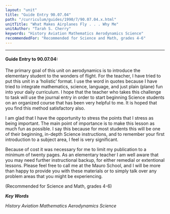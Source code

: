```yaml
---
layout: "unit"
title: "Guide Entry 90.07.04"
path: "/curriculum/guides/1990/7/90.07.04.x.html"
unitTitle: "What Makes Airplanes Fly . . . Why Me"
unitAuthor: "Tarah S. Cherry"
keywords: "History Aviation Mathematics Aerodynamics Science"
recommendedFor: "Recommended for Science and Math, grades 4-6"
---
```

<body>
<hr/>
<h4>
Guide Entry to 90.07.04:
</h4>
The primary goal of this unit on aerodynamics is to introduce the elementary student to the wonders of flight. For the teacher, I have tried to put this unit in a ‘holistic’ format. I use the word in quotes because I have tried to integrate mathematics, science, language, and just plain (plane) fun into your daily curriculum. I hope that the teacher who takes this challenge to task will use the journal entry in order to start beginning Science students on an organized course that has been very helpful to me. It is hoped that you find this method satisfactory also.
<p>
I am glad that I have the opportunity to stress the points that I stress as being important. The main point of importance is to make this lesson as much fun as possible. I say this because for most students this will be one of their beginning, in-depth Science instructions, and to remember your first introduction to a subject area, I feel is very significant.
</p>
<p>
Because of cost it was necessary for me to limit my publication to a minimum of twenty pages. As an elementary teacher I am well aware that you may need further instructional backup, for either remedial or extentional lessons. Please feel free to call me at the Mauro School, and I will be more than happy to provide you with these materials or to simply talk over any problem areas that you might be experiencing.
</p>
<p>
(Recommended for Science and Math, grades 4-6)
</p>
<p>
<b>
<i>
Key Words
</i>
</b>
<br/>
</p>
<p>
<i>
History Aviation Mathematics Aerodynamics Science
</i>
</p>
</body>